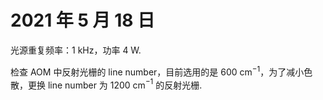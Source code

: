 # 2021 年 5 月 18 日
光源重复频率：1 kHz，功率 4 W.

检查 AOM 中反射光栅的 line number，目前选用的是 600 cm$^{-1}$，为了减小色散，更换 line number 为 1200 cm$^{-1}$ 的反射光栅.